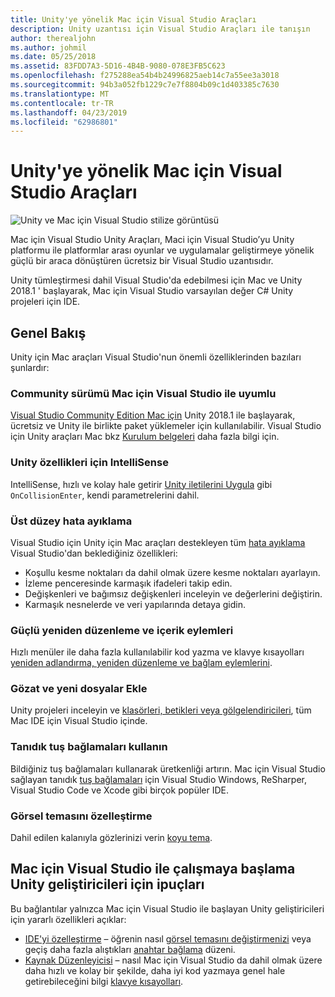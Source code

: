 ```yaml
---
title: Unity'ye yönelik Mac için Visual Studio Araçları
description: Unity uzantısı için Visual Studio Araçları ile tanışın
author: therealjohn
ms.author: johmil
ms.date: 05/25/2018
ms.assetid: 83FDD7A3-5D16-4B4B-9080-078E3FB5C623
ms.openlocfilehash: f275288ea54b4b24996825aeb14c7a55ee3a3018
ms.sourcegitcommit: 94b3a052fb1229c7e7f8804b09c1d403385c7630
ms.translationtype: MT
ms.contentlocale: tr-TR
ms.lasthandoff: 04/23/2019
ms.locfileid: "62986801"
---
```

# <a name="visual-studio-for-mac-tools-for-unity"></a>Unity'ye yönelik Mac için Visual Studio Araçları

![Unity ve Mac için Visual Studio stilize görüntüsü](media/vsmac-tools-unity-image1.png)

Mac için Visual Studio Unity Araçları, Maci için Visual Studio’yu Unity platformu ile platformlar arası oyunlar ve uygulamalar geliştirmeye yönelik güçlü bir araca dönüştüren ücretsiz bir Visual Studio uzantısıdır.

Unity tümleştirmesi dahil Visual Studio'da edebilmesi için Mac ve Unity 2018.1 ' başlayarak, Mac için Visual Studio varsayılan değer C# Unity projeleri için IDE.

## <a name="overview"></a>Genel Bakış

Unity için Mac araçları Visual Studio'nun önemli özelliklerinden bazıları şunlardır:

### <a name="compatible-with-visual-studio-for-mac-community-edition"></a>Community sürümü Mac için Visual Studio ile uyumlu

[Visual Studio Community Edition Mac için](https://visualstudio.microsoft.com/) Unity 2018.1 ile başlayarak, ücretsiz ve Unity ile birlikte paket yüklemeler için kullanılabilir. Visual Studio için Unity araçları Mac bkz [Kurulum belgeleri](setup-vsmac-tools-unity.md) daha fazla bilgi için.

### <a name="intellisense-for-unity-messages"></a>Unity özellikleri için IntelliSense

IntelliSense, hızlı ve kolay hale getirir [Unity iletilerini Uygula](using-vsmac-tools-unity.md#intellisense-for-unity-messages) gibi `OnCollisionEnter`, kendi parametrelerini dahil.

### <a name="superior-debugging"></a>Üst düzey hata ayıklama

Visual Studio için Unity için Mac araçları destekleyen tüm [hata ayıklama](using-vsmac-tools-unity.md#unity-debugging) Visual Studio'dan beklediğiniz özellikleri:

* Koşullu kesme noktaları da dahil olmak üzere kesme noktaları ayarlayın.
* İzleme penceresinde karmaşık ifadeleri takip edin.
* Değişkenleri ve bağımsız değişkenleri inceleyin ve değerlerini değiştirin.
* Karmaşık nesnelerde ve veri yapılarında detaya gidin.

### <a name="powerful-refactoring-and-context-actions"></a>Güçlü yeniden düzenleme ve içerik eylemleri

Hızlı menüler ile daha fazla kullanılabilir kod yazma ve klavye kısayolları [yeniden adlandırma, yeniden düzenleme ve bağlam eylemlerini](refactoring.md).

### <a name="browse-and-add-new-files"></a>Gözat ve yeni dosyalar Ekle

Unity projeleri inceleyin ve [klasörleri, betikleri veya gölgelendiricileri](using-vsmac-tools-unity.md#adding-new-unity-files-and-folders), tüm Mac IDE için Visual Studio içinde.

### <a name="use-familiar-key-bindings"></a>Tanıdık tuş bağlamaları kullanın

Bildiğiniz tuş bağlamaları kullanarak üretkenliği artırın. Mac için Visual Studio sağlayan tanıdık [tuş bağlamaları](customizing-the-ide.md) için Visual Studio Windows, ReSharper, Visual Studio Code ve Xcode gibi birçok popüler IDE.

### <a name="customize-the-visual-theme"></a>Görsel temasını özelleştirme

Dahil edilen kalanıyla gözlerinizi verin [koyu tema](customizing-the-ide.md).

## <a name="tips-for-unity-developers-getting-started-with-visual-studio-for-mac"></a>Mac için Visual Studio ile çalışmaya başlama Unity geliştiricileri için ipuçları

Bu bağlantılar yalnızca Mac için Visual Studio ile başlayan Unity geliştiricileri için yararlı özellikleri açıklar:

* [IDE'yi özelleştirme](customizing-the-ide.md) – öğrenin nasıl [görsel temasını değiştirmenizi](customizing-the-ide.md#dark-theme) veya geçiş daha fazla alıştıkları [anahtar bağlama](customizing-the-ide.md#key-bindings) düzeni.
* [Kaynak Düzenleyicisi](source-editor.md) – nasıl Mac için Visual Studio da dahil olmak üzere daha hızlı ve kolay bir şekilde, daha iyi kod yazmaya genel hale getirebileceğini bilgi [klavye kısayolları](keyboard-shortcuts.md).

